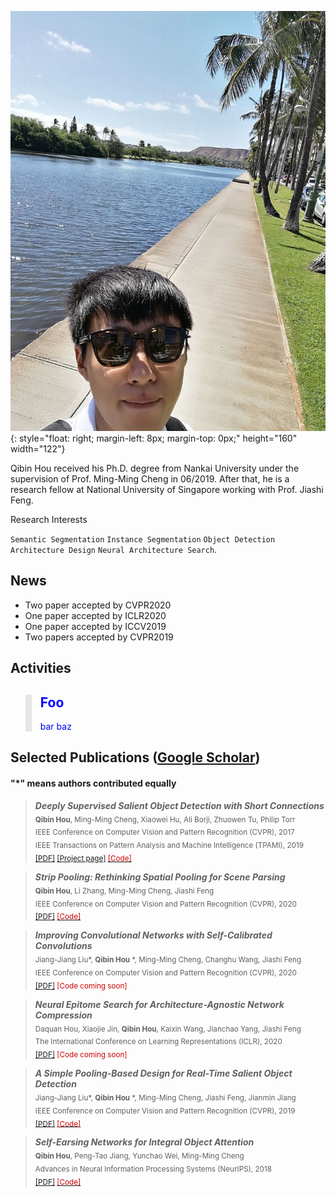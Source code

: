 
![A picture of me](https://github.com/Andrew-Qibin/homepage/raw/master/photo.jpeg){: style="float: right; margin-left: 8px; margin-top: 0px;" height="160" width="122"}

Qibin Hou received his Ph.D. degree from Nankai University under the supervision of Prof. Ming-Ming Cheng in 06/2019.
After that, he is a research fellow at National University of Singapore working with Prof. Jiashi Feng.
  
Research Interests

`Semantic Segmentation` `Instance Segmentation` `Object Detection`
`Architecture Design` `Neural Architecture Search`.    
  
  

## News

+ Two paper accepted by CVPR2020
+ One paper accepted by ICLR2020
+ One paper accepted by ICCV2019
+ Two papers accepted by CVPR2019

## Activities

<blockquote style="color: blue;  border-width: 10px;">
  <h2>Foo</h2>
  <p>bar baz</p>
</blockquote>

## Selected Publications ([Google Scholar](https://scholar.google.com/citations?user=fF8OFV8AAAAJ&hl=en))

#### "*" means authors contributed equally

>  ***Deeply Supervised Salient Object Detection with Short Connections***   
  <sub>**Qibin Hou**, Ming-Ming Cheng, Xiaowei Hu, Ali Borji, Zhuowen Tu, Philip Torr    
  IEEE Conference on Computer Vision and Pattern Recognition (CVPR), 2017     
  IEEE Transactions on Pattern Analysis and Machine Intelligence (TPAMI), 2019      
  [[PDF]](https://arxiv.org/pdf/1611.04849.pdf) [[Project page]](https://mmcheng.net/dss/) [<font color="#CC0000">[Code]</font>](https://github.com/Andrew-Qibin/DSS) </sub>
  
  
>  ***Strip Pooling: Rethinking Spatial Pooling for Scene Parsing***       
  <sub>**Qibin Hou**, Li Zhang, Ming-Ming Cheng, Jiashi Feng  
  IEEE Conference on Computer Vision and Pattern Recognition (CVPR), 2020   
  [[PDF]](https://arxiv.org/pdf/2003.13328.pdf) [<font color="#CC0000">[Code]</font>](https://github.com/Andrew-Qibin/SPNet)</sub>   
  
>  ***Improving Convolutional Networks with Self-Calibrated Convolutions***       
  <sub>Jiang-Jiang Liu*, **Qibin Hou** *, Ming-Ming Cheng, Changhu Wang, Jiashi Feng    
  IEEE Conference on Computer Vision and Pattern Recognition (CVPR), 2020   
  [[PDF]](https://arxiv.org/pdf/2003.13328.pdf) <font color="#CC0000">[Code coming soon]</font> </sub>   
  
>  ***Neural Epitome Search for Architecture-Agnostic Network Compression***       
  <sub>Daquan Hou, Xiaojie Jin, **Qibin Hou**, Kaixin Wang, Jianchao Yang, Jiashi Feng   
  The International Conference on Learning Representations (ICLR), 2020   
  [[PDF]](https://arxiv.org/pdf/1907.05642.pdf) <font color="#CC0000">[Code coming soon]</font></sub>  
  
  
>  ***A Simple Pooling-Based Design for Real-Time Salient Object Detection***       
  <sub>Jiang-Jiang Liu*, **Qibin Hou** *, Ming-Ming Cheng, Jiashi Feng, Jianmin Jiang  
  IEEE Conference on Computer Vision and Pattern Recognition (CVPR), 2019   
  [[PDF]](http://openaccess.thecvf.com/content_CVPR_2019/papers/Liu_A_Simple_Pooling-Based_Design_for_Real-Time_Salient_Object_Detection_CVPR_2019_paper.pdf) [<font color="#CC0000">[Code]</font>](https://github.com/backseason/PoolNet)</sub>   


>  ***Self-Earsing Networks for Integral Object Attention***       
  <sub>**Qibin Hou**, Peng-Tao Jiang, Yunchao Wei, Ming-Ming Cheng  
  Advances in Neural Information Processing Systems (NeurIPS), 2018  
  [[PDF]](https://papers.nips.cc/paper/7336-self-erasing-network-for-integral-object-attention.pdf)  [<font color="#CC0000">[Code]</font>](https://github.com/Andrew-Qibin/SeeNet)</sub>   
  
  
